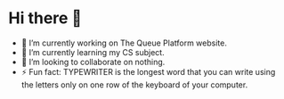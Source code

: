 <h1> Hi there 👋 </h1>

- 🔭 I’m currently working on The Queue Platform website.
- 🌱 I’m currently learning my CS subject.
- 👯 I’m looking to collaborate on nothing.
- ⚡ Fun fact: TYPEWRITER is the longest word that you can write using the letters only on one row of the keyboard of your computer.
